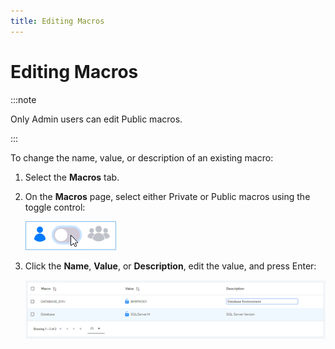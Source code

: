 ```yaml
---
title: Editing Macros
---
```

# Editing Macros

:::note

Only Admin users can edit Public macros.

:::

To change the name, value, or description of an existing macro:

1. Select the **Macros** tab.
2. On the **Macros** page, select either Private or Public macros using the toggle control:

    ![Private Public Toggle](/img/icons/Private-Public-Toggle.png)

3. Click the **Name**, **Value**, or **Description**, edit the value, and press Enter:
 
    ![Edit-Macro](/img/Edit-Macro.png)
